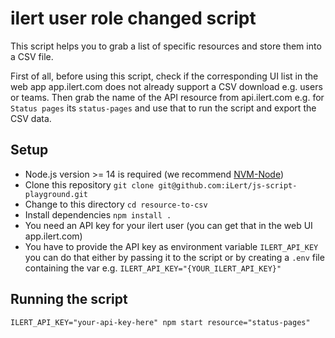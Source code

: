 # ilert user role changed script

This script helps you to grab a list of specific resources and store them into a CSV file.

First of all, before using this script, check if the corresponding UI list in the web app app.ilert.com does not already support a CSV download e.g. users or teams.
Then grab the name of the API resource from api.ilert.com e.g. for `Status pages` its `status-pages` and use that to run the script and export the CSV data.

## Setup

- Node.js version >= 14 is required (we recommend [NVM-Node](https://github.com/nvm-sh/nvm))
- Clone this repository `git clone git@github.com:iLert/js-script-playground.git`
- Change to this directory `cd resource-to-csv`
- Install dependencies `npm install .`
- You need an API key for your ilert user (you can get that in the web UI app.ilert.com)
- You have to provide the API key as environment variable `ILERT_API_KEY` you can do that either by passing it to the script or by creating a `.env` file containing the var e.g. `ILERT_API_KEY="{YOUR_ILERT_API_KEY}"`

## Running the script

```
ILERT_API_KEY="your-api-key-here" npm start resource="status-pages" 
```
